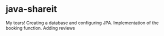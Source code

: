 # java-shareit
My tears! Creating a database and configuring JPA. Implementation of the booking function. Adding reviews
